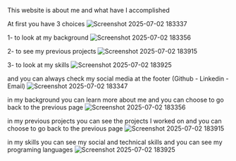 This website is about me and what have I accomplished 

At first you have 3 choices
![Screenshot 2025-07-02 183337](https://github.com/user-attachments/assets/ab52f5bb-16da-4a7f-9499-b6494105b75f)

1- to look at my background
![Screenshot 2025-07-02 183356](https://github.com/user-attachments/assets/3037d747-3579-4ab2-8a6f-5be49f3c5e09)

2- to see my previous projects
![Screenshot 2025-07-02 183915](https://github.com/user-attachments/assets/8b639038-fdf5-4467-b0cb-2690ccbccf85)

3- to look at my skills
![Screenshot 2025-07-02 183925](https://github.com/user-attachments/assets/253c9651-db97-47c2-b3ec-2523c3a4d27e)

and you can always check my social media at the footer (Github - Linkedin - Email)
![Screenshot 2025-07-02 183347](https://github.com/user-attachments/assets/de01544b-e07d-4e16-916a-0eda208a4288)

in my background you can learn more about me and you can choose to go back to the previous page
![Screenshot 2025-07-02 183356](https://github.com/user-attachments/assets/7faba365-1db6-4aad-af70-93e648bb4fc5)

in my previous projects you can see the projects I worked on and you can choose to go back to the previous page
![Screenshot 2025-07-02 183915](https://github.com/user-attachments/assets/5376eacf-1536-45e2-92f1-8c763a386a5b)

in my skills you can see my social and technical skills and you can see my programing languages
![Screenshot 2025-07-02 183925](https://github.com/user-attachments/assets/61b8ce0d-3314-412e-beaa-269138da530d)
